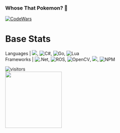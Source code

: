### Whose That Pokemon? 👋
[![CodeWars](https://www.codewars.com/users/Abirino/badges/large)](https://www.codewars.com/users/Abirino 'My Honor Badge')
<br>
# Base Stats
Languages | <img src="https://img.shields.io/badge/Python-FFD43B?style=for-the-badge&logo=python&logoColor=darkgreen" />, ![C#](https://img.shields.io/badge/c%23-%23239120.svg?style=for-the-badge&logo=c-sharp&logoColor=white), ![Go](https://img.shields.io/badge/go-%2300ADD8.svg?style=for-the-badge&logo=go&logoColor=white), ![Lua](https://img.shields.io/badge/lua-%232C2D72.svg?style=for-the-badge&logo=lua&logoColor=white) <br>
Frameworks | ![.Net](https://img.shields.io/badge/.NET-5C2D91?style=for-the-badge&logo=.net&logoColor=white), ![ROS](https://img.shields.io/badge/ros-%230A0FF9.svg?style=for-the-badge&logo=ros&logoColor=white), ![OpenCV](https://img.shields.io/badge/opencv-%23white.svg?style=for-the-badge&logo=opencv&logoColor=white), <img src="https://img.shields.io/badge/Keras-D00000?style=for-the-badge&logo=Keras&logoColor=white" />, ![NPM](https://img.shields.io/badge/NPM-%23000000.svg?style=for-the-badge&logo=npm&logoColor=white) 

![visitors](https://visitor-badge.glitch.me/badge?page_id=page.id)
<br>
<img height="180em" src="https://github-readme-stats.vercel.app/api?username=bathonSpidey&show_icons=true&hide_border=true&&count_private=true&include_all_commits=true" />
<!--
**bathonSpidey/bathonSpidey** is a ✨ _special_ ✨ repository because its `README.md` (this file) appears on your GitHub profile.

Here are some ideas to get you started:

- 🔭 I’m currently working on ...
- 🌱 I’m currently learning ...
- 👯 I’m looking to collaborate on ...
- 🤔 I’m looking for help with ...
- 💬 Ask me about ...
- 📫 How to reach me: ...
- 😄 Pronouns: ...
- ⚡ Fun fact: ...
-->
